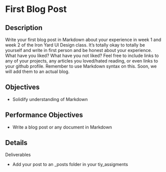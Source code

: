 # First Blog Post

## Description
Write your first blog post in Markdown about your experience in week 1 and week 2 of the Iron Yard UI Design class. It’s totally okay to totally be yourself and write in first person and be honest about your experience. What have you liked? What have you not liked? Feel free to include links to any of your projects, any articles you loved/hated reading, or even links to your github profile. Remember to use Markdown syntax on this. Soon, we will add them to an actual blog.

## Objectives
- Solidify understanding of Markdown

## Performance Objectives
- Write a blog post or any document in Markdown

## Details
Deliverables

- Add your post to an \_posts folder in your tiy\_assigments 
